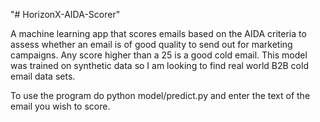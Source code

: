 "# HorizonX-AIDA-Scorer" 

A machine learning app that scores emails based on the AIDA criteria to assess whether an email is of good quality to send out for marketing campaigns. Any score higher than a 25 is a good cold email. This model was trained on synthetic data so I am looking to find real world B2B cold email data sets. 

To use the program do python model/predict.py and enter the text of the email you wish to score.
